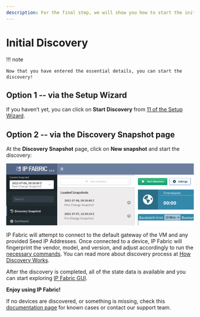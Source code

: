 ```yaml
---
description: For the final step, we will show you how to start the initial discovery through a couple of steps.
---
```


# Initial Discovery

!!! note

    Now that you have entered the essential details, you can start the discovery!

## Option 1 -- via the Setup Wizard

If you haven’t yet, you can click on **Start Discovery** from [11 of the Setup Wizard](Configuration_Wizard/11_-_Configuration_Complete.md).

## Option 2 -- via the Discovery Snapshot page

At the **Discovery Snapshot** page, click on **New snapshot** and start the discovery:

![Start discovery](start_discovery.png)

IP Fabric will attempt to connect to the default gateway of the VM and any provided Seed IP Addresses. Once connected to a device, IP Fabric will fingerprint the vendor, model, and version, and adjust accordingly to run the [necessary commands](https://matrix.ipfabric.io). You can read more about discovery process at [How Discovery Works](../Overview/How_Discovery_Works/CLI_discovery.md).

After the discovery is completed, all of the state data is available and you can start exploring [IP Fabric GUI](../../IP_Fabric_GUI/Discovery_Snapshot.md).

**Enjoy using IP Fabric!**

If no devices are discovered, or something is missing, check this [documentation page](../Overview/How_Discovery_Works/common_problems/no-devices-discovered.md) for known cases or contact our support team.
